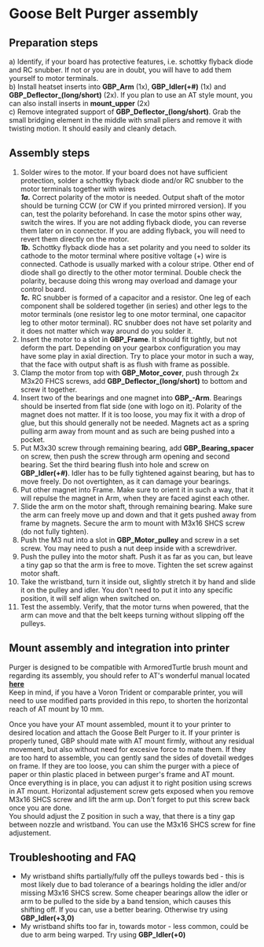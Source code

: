 # Goose Belt Purger assembly

## Preparation steps
a) Identify, if your board has protective features, i.e. schottky flyback diode and RC snubber. If not or you are in doubt, you will have to add them yourself to motor terminals.  
b) Install heatset inserts into **GBP_Arm** (1x), **GBP_Idler(+#)** (1x) and **GBP_Deflector_(long/short)** (2x). If you plan to use an AT style mount, you can also install inserts in **mount_upper** (2x)  
c) Remove integrated support of **GBP_Deflector_(long/short)**. Grab the small bridging element in the middle with small pliers and remove it with twisting motion. It should easily and cleanly detach.   

## Assembly steps
1. Solder wires to the motor. If your board does not have sufficient protection, solder a schottky flyback diode and/or RC snubber to the motor terminals together with wires  
  **_1a._** Correct polarity of the motor is needed. Output shaft of the motor should be turning CCW (or CW if you printed mirrored version). If you can, test the polarity beforehand. In case the motor spins other way, switch the wires. If you are not adding flyback diode, you can reverse them later on in connector. If you are adding flyback, you will need to revert them directly on the motor.  
  **_1b._** Schottky flyback diode has a set polarity and you need to solder its cathode to the motor terminal where positive voltage (+) wire is connected. Cathode is usually marked with a colour stripe. Other end of diode shall go directly to the other motor terminal. Double check the polarity, because doing this wrong may overload and damage your control board.  
  **_1c._** RC snubber is formed of a capacitor and a resistor. One leg of each component shall be soldered together (in series) and other legs to the motor terminals (one resistor leg to one motor terminal, one capacitor leg to other motor terminal). RC snubber does not have set polarity and it does not matter which way around do you solder it.  
2. Insert the motor to a slot in **GBP_Frame**. It should fit tightly, but not deform the part. Depending on your gearbox configuration you may have some play in axial direction. Try to place your motor in such a way, that the face with output shaft  is as flush with frame as possible.  
3. Clamp the motor from top with **GBP_Motor_cover**, push through 2x M3x20 FHCS screws, add **GBP_Deflector_(long/short)** to bottom and screw it together.  
4. Insert two of the bearings and one magnet into **GBP_-Arm**. Bearings should be inserted from flat side (one with logo on it). Polarity of the magnet does not matter. If it is too loose, you may fix it with a drop of glue, but this should generally not be needed. Magnets act as a spring pulling arm away from mount and as such are being pushed into a pocket.  
5. Put M3x30 screw through remaining bearing, add **GBP_Bearing_spacer** on screw, then push the screw through arm opening and second bearing. Set the third bearing flush into hole and screw on **GBP_Idler(+#)**. Idler has to be fully tightened against bearing, but has to move freely. Do not overtighten, as it can damage your bearings.    
6. Put other magnet into Frame. Make sure to orient it in such a way, that it will repulse the magnet in Arm, when they are faced aginst each other.  
7. Slide the arm on the motor shaft, through remaining bearing. Make sure the arm can freely move up and down and that it gets pushed away from frame by magnets. Secure the arm to mount with M3x16 SHCS screw (do not fully tighten).  
8. Push the M3 nut into a slot in **GBP_Motor_pulley** and screw in a set screw. You may need to push a nut deep inside with a screwdriver.  
9. Push the pulley into the motor shaft. Push it as far as you can, but leave a tiny gap so that the arm is free to move. Tighten the set screw against motor shaft.  
10. Take the wristband, turn it inside out, slightly stretch it by hand and slide it on the pulley and idler. You don't need to put it into any specific position, it will self align when switched on.  
11. Test the assembly. Verify, that the motor turns when powered, that the arm can move and that the belt keeps turning without slipping off the pulleys. 

## Mount assembly and integration into printer
Purger is designed to be compatible with ArmoredTurtle brush mount and regarding its assembly, you should refer to AT's wonderful manual located [**here**](https://www.armoredturtle.xyz/manual.html?manual=at_brush&step=1)  
Keep in mind, if you have a Voron Trident or comparable printer, you will need to use modified parts provided in this repo, to shorten the horizontal reach of AT mount by 10 mm.  
  
Once you have your AT mount assembled, mount it to your printer to desired location and attach the Goose Belt Purger to it. If your printer is properly tuned, GBP should mate with AT mount firmly, without any residual movement, but also without need for excesive force to mate them. If they are too hard to assemble, you can gently sand the sides of dovetail wedges on frame. If they are too loose, you can shim the purger with a piece of paper or thin plastic placed in between purger's frame and AT mount.  
Once everything is in place, you can adjust it to right position using screws in AT mount. Horizontal adjustement screw gets exposed when you remove M3x16 SHCS screw and lift the arm up. Don't forget to put this screw back once you are done.  
You should adjust the Z position in such a way, that there is a tiny gap between nozzle and wristband. You can use the M3x16 SHCS screw for fine adjustement. 

## Troubleshooting and FAQ
- My wristband shifts partially/fully off the pulleys towards bed - this is most likely due to bad tolerance of a bearings holding the idler and/or missing M3x16 SHCS screw. Some cheaper bearings allow the idler or arm to be pulled to the side by a band tension, which causes this shifting off. If you can, use a better bearing. Otherwise try using **GBP_Idler(+3,0)**  
- My wristband shifts too far in, towards motor - less common, could be due to arm being warped. Try using **GBP_Idler(+0)**  
